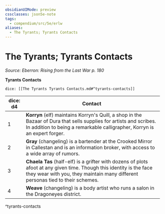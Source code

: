 ```yaml
---
obsidianUIMode: preview
cssclasses: json5e-note
tags:
  - compendium/src/5e/erlw
aliases:
  - The Tyrants; Tyrants Contacts
---
```

# The Tyrants; Tyrants Contacts
*Source: Eberron: Rising from the Last War p. 180* 

**Tyrants Contacts**

`dice: [[The Tyrants Tyrants Contacts.md#^tyrants-contacts]]`

| dice: d4 | Contact |
|----------|---------|
| 1 | **Korryn** (elf) maintains Korryn's Quill, a shop in the Bazaar of Dura that sells supplies for artists and scribes. In addition to being a remarkable calligrapher, Korryn is an expert forger. |
| 2 | **Gray** (changeling) is a bartender at the Crooked Mirror in Callestan and is an information broker, with access to a wide array of rumors. |
| 3 | **Chaela Tas** (half-elf) is a grifter with dozens of plots afoot at any given time. Though this identity is the face they wear with you, they maintain many different personas tied to their schemes. |
| 4 | **Weave** (changeling) is a body artist who runs a salon in the Dragoneyes district. |
^tyrants-contacts
